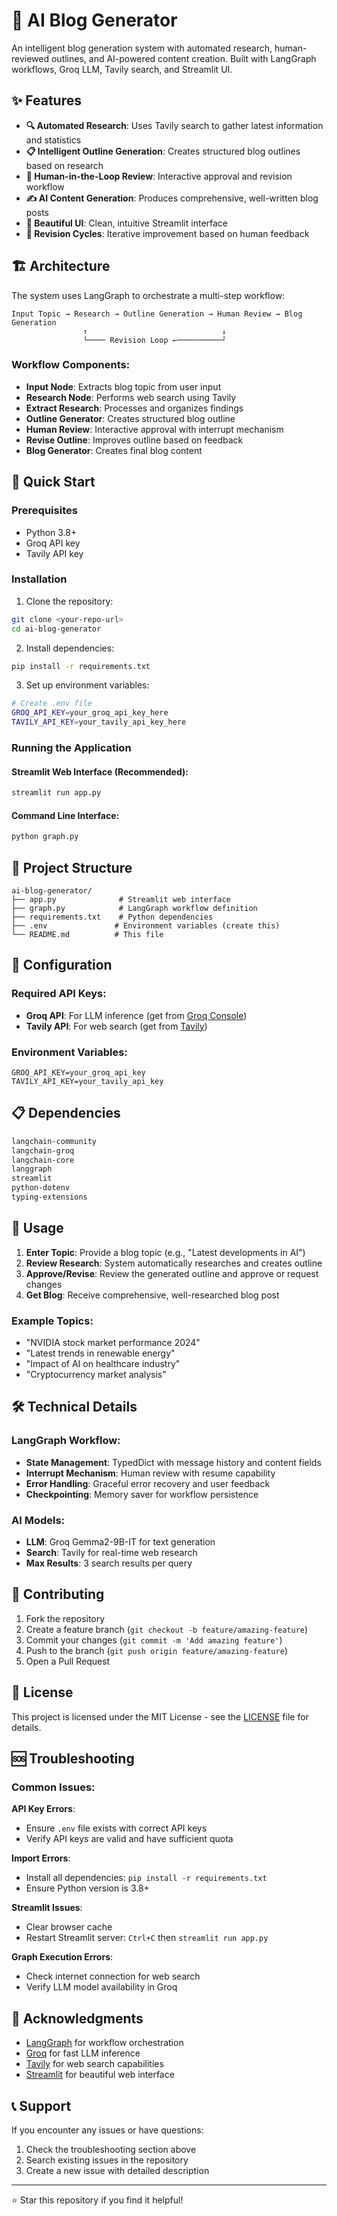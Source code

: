 # 🤖 AI Blog Generator

An intelligent blog generation system with automated research, human-reviewed outlines, and AI-powered content creation. Built with LangGraph workflows, Groq LLM, Tavily search, and Streamlit UI.

## ✨ Features

- **🔍 Automated Research**: Uses Tavily search to gather latest information and statistics
- **📋 Intelligent Outline Generation**: Creates structured blog outlines based on research
- **👤 Human-in-the-Loop Review**: Interactive approval and revision workflow
- **✍️ AI Content Generation**: Produces comprehensive, well-written blog posts
- **🎨 Beautiful UI**: Clean, intuitive Streamlit interface
- **🔄 Revision Cycles**: Iterative improvement based on human feedback

## 🏗️ Architecture

The system uses LangGraph to orchestrate a multi-step workflow:

```
Input Topic → Research → Outline Generation → Human Review → Blog Generation
                ↑                              ↓
                └──── Revision Loop ←──────────┘
```

### Workflow Components:
- **Input Node**: Extracts blog topic from user input
- **Research Node**: Performs web search using Tavily
- **Extract Research**: Processes and organizes findings
- **Outline Generator**: Creates structured blog outline
- **Human Review**: Interactive approval with interrupt mechanism
- **Revise Outline**: Improves outline based on feedback
- **Blog Generator**: Creates final blog content

## 🚀 Quick Start

### Prerequisites
- Python 3.8+
- Groq API key
- Tavily API key

### Installation

1. Clone the repository:
```bash
git clone <your-repo-url>
cd ai-blog-generator
```

2. Install dependencies:
```bash
pip install -r requirements.txt
```

3. Set up environment variables:
```bash
# Create .env file
GROQ_API_KEY=your_groq_api_key_here
TAVILY_API_KEY=your_tavily_api_key_here
```

### Running the Application

#### Streamlit Web Interface (Recommended):
```bash
streamlit run app.py
```

#### Command Line Interface:
```bash
python graph.py
```

## 📁 Project Structure

```
ai-blog-generator/
├── app.py              # Streamlit web interface
├── graph.py            # LangGraph workflow definition
├── requirements.txt    # Python dependencies
├── .env               # Environment variables (create this)
└── README.md          # This file
```

## 🔧 Configuration

### Required API Keys:
- **Groq API**: For LLM inference (get from [Groq Console](https://console.groq.com/))
- **Tavily API**: For web search (get from [Tavily](https://tavily.com/))

### Environment Variables:
```env
GROQ_API_KEY=your_groq_api_key
TAVILY_API_KEY=your_tavily_api_key
```

## 📋 Dependencies

```txt
langchain-community
langchain-groq
langchain-core
langgraph
streamlit
python-dotenv
typing-extensions
```

## 🎯 Usage

1. **Enter Topic**: Provide a blog topic (e.g., "Latest developments in AI")
2. **Review Research**: System automatically researches and creates outline
3. **Approve/Revise**: Review the generated outline and approve or request changes
4. **Get Blog**: Receive comprehensive, well-researched blog post

### Example Topics:
- "NVIDIA stock market performance 2024"
- "Latest trends in renewable energy"
- "Impact of AI on healthcare industry"
- "Cryptocurrency market analysis"

## 🛠️ Technical Details

### LangGraph Workflow:
- **State Management**: TypedDict with message history and content fields
- **Interrupt Mechanism**: Human review with resume capability
- **Error Handling**: Graceful error recovery and user feedback
- **Checkpointing**: Memory saver for workflow persistence

### AI Models:
- **LLM**: Groq Gemma2-9B-IT for text generation
- **Search**: Tavily for real-time web research
- **Max Results**: 3 search results per query

## 🤝 Contributing

1. Fork the repository
2. Create a feature branch (`git checkout -b feature/amazing-feature`)
3. Commit your changes (`git commit -m 'Add amazing feature'`)
4. Push to the branch (`git push origin feature/amazing-feature`)
5. Open a Pull Request

## 📝 License

This project is licensed under the MIT License - see the [LICENSE](LICENSE) file for details.

## 🆘 Troubleshooting

### Common Issues:

**API Key Errors**:
- Ensure `.env` file exists with correct API keys
- Verify API keys are valid and have sufficient quota

**Import Errors**:
- Install all dependencies: `pip install -r requirements.txt`
- Ensure Python version is 3.8+

**Streamlit Issues**:
- Clear browser cache
- Restart Streamlit server: `Ctrl+C` then `streamlit run app.py`

**Graph Execution Errors**:
- Check internet connection for web search
- Verify LLM model availability in Groq

## 🙏 Acknowledgments

- [LangGraph](https://github.com/langchain-ai/langgraph) for workflow orchestration
- [Groq](https://groq.com/) for fast LLM inference
- [Tavily](https://tavily.com/) for web search capabilities
- [Streamlit](https://streamlit.io/) for beautiful web interface

## 📞 Support

If you encounter any issues or have questions:
1. Check the troubleshooting section above
2. Search existing issues in the repository
3. Create a new issue with detailed description

---

⭐ Star this repository if you find it helpful!